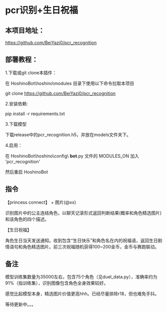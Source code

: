 # pcr识别+生日祝福


## 本项目地址：

https://github.com/BeiYazi0/pcr_recognition

## 部署教程：

1.下载或git clone本插件：

在 HoshinoBot\hoshino\modules 目录下使用以下命令拉取本项目

git clone https://github.com/BeiYazi0/pcr_recognition

2.安装依赖:

pip install -r requirements.txt

3.下载模型

下载release中的pcr_recognition.h5，并放在models文件夹下。

4.启用：

在 HoshinoBot\hoshino\config\ **bot**.py 文件的 MODULES_ON 加入 'pcr_recognition'

然后重启 HoshinoBot

## 指令

【princess connect】 + 图片(@xx)

识别图片中的公主连结角色，以聊天记录形式返回判断结果(概率和角色精选图片)和该角色的四个描述。

【生日祝福】 

角色生日当天发送通知。收到包含“生日快乐”和角色名在内的祝福语，返回生日剧情语句和角色精选图片。前三次祝福随机获得100~200金币，金币与赛跑联动。


## 备注

模型训练集数量为35000左右，包含75个角色（见duel_data.py），准确率约为91%（指训练集），识别图像包含角色全身效果较好。

感觉比起模型本身，精选图片价值更高hhh。已经尽量排除r18，但也难免手抖。

等待更新中。。。
